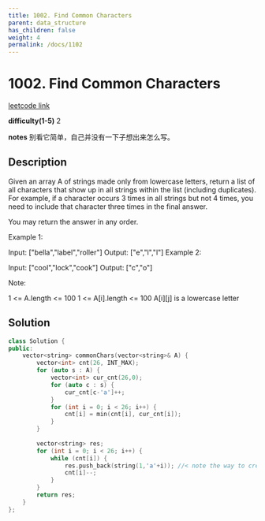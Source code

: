 ```yaml
---
title: 1002. Find Common Characters
parent: data_structure
has_children: false
weight: 4
permalink: /docs/1102
---
```

# 1002. Find Common Characters 
[leetcode link](https://leetcode.com/problems/find-common-characters/)

**difficulty(1-5)** 
2

**notes**
别看它简单，自己并没有一下子想出来怎么写。

## Description
Given an array A of strings made only from lowercase letters, return a list of all characters that show up in all strings within the list (including duplicates).  For example, if a character occurs 3 times in all strings but not 4 times, you need to include that character three times in the final answer.

You may return the answer in any order.

Example 1:

Input: ["bella","label","roller"]
Output: ["e","l","l"]
Example 2:

Input: ["cool","lock","cook"]
Output: ["c","o"]
 

Note:

1 <= A.length <= 100
1 <= A[i].length <= 100
A[i][j] is a lowercase letter

## Solution
```c++
class Solution {
public:
    vector<string> commonChars(vector<string>& A) {
        vector<int> cnt(26, INT_MAX);
        for (auto s : A) {
            vector<int> cur_cnt(26,0);
            for (auto c : s) {
                cur_cnt[c-'a']++;
            }
            for (int i = 0; i < 26; i++) {
                cnt[i] = min(cnt[i], cur_cnt[i]);
            }
        }
        
        vector<string> res;
        for (int i = 0; i < 26; i++) {
            while (cnt[i]) {
                res.push_back(string(1,'a'+i)); //< note the way to create string from 1 char!
                cnt[i]--;
            }            
        }
        return res;
    }
};
```
